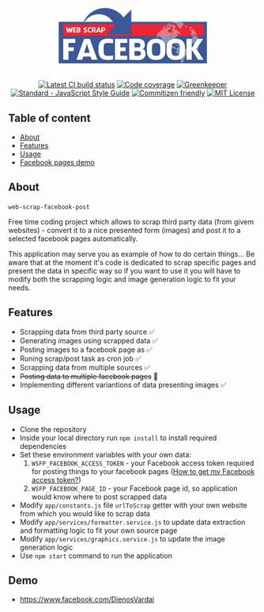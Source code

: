 <p align="center">
  <a href="https://github.com/SlimDogs/web-scrap-facebook-post"><img src="https://github.com/SlimDogs/web-scrap-facebook-post/blob/master/docs/assets/logo.png?raw=true" alt="Web scrap -> Facebook" width="300px"></a>
  <br>
  <br>
</p>

<p align="center">
  <a href="#" target="_blank"><img src="https://travis-ci.org/SlimDogs/web-scrap-facebook-post.svg?branch=master" alt="Latest CI build status" title="Latest CI build status"></a>
  <a href="https://codecov.io/gh/SlimDogs/web-scrap-facebook-post" target="_blank"><img src="https://codecov.io/gh/SlimDogs/web-scrap-facebook-post/branch/master/graph/badge.svg" alt="Code coverage" title="Code coverage"></a>
  <a href="https://greenkeeper.io" target="_blank"><img src="https://badges.greenkeeper.io/SlimDogs/web-scrap-facebook-post.svg" alt="Greenkeeper" title="Greenkeeper"></a>
  <a href="https://standardjs.com" target="_blank"><img src="https://img.shields.io/badge/code_style-standard-brightgreen.svg" alt="Standard - JavaScript Style Guide" title="Standard - JavaScript Style Guide"></a>
  <a href="http://commitizen.github.io/cz-cli" target="_blank"><img src="https://img.shields.io/badge/commitizen-friendly-brightgreen.svg" alt="Commitizen friendly" title="Commitizen friendly"></a>
  <a href="https://opensource.org/licenses/MIT" target="_blank"><img src="https://img.shields.io/badge/license-MIT-blue.svg" alt="MIT License" title="MIT License"></a>
</p>

## Table of content
- [About](#about)
- [Features](#features)
- [Usage](#usage)
- [Facebook pages demo](#demo)

## About
`web-scrap-facebook-post`

Free time coding project which allows to scrap third party data (from givem websites) - convert it to a nice presented form (images) and post it to a selected facebook pages automatically.

This application may serve you as example of how to do certain things... Be aware that at the moment it's code is dedicated to scrap specific pages and present the data in specific way so if you want to use it you will have to modify both the scrapping logic and image generation logic to fit your needs.

## Features
- Scrapping data from third party source ✅
- Generating images using scrapped data ✅
- Posting images to a facebook page as ✅
- Runing scrap/post task as cron job ✅
- Scrapping data from multiple sources ✅
- ~~Posting data to multiple facebook pages~~ 🔨
- Implementing different variantions of data presenting images ✅

## Usage
- Clone the repository
- Inside your local directory run `npm install` to install required dependencies
- Set these environment variables with your own data:
  1. `WSFP_FACEBOOK_ACCESS_TOKEN` - your Facebook access token required for posting things to your facebook pages ([How to get my Facebook access token?](https://stackoverflow.com/questions/17197970/facebook-permanent-page-access-token))
  2. `WSFP_FACEBOOK_PAGE_ID` - your Facebook page id, so application would know where to post scrapped data
- Modify `app/constants.js` file `urlToScrap` getter with your own website from which you would like to scrap data
- Modify `app/services/formatter.service.js` to update data extraction and formatting logic to fit your own source page
- Modify `app/services/graphics.service.js` to update the image generation logic
- Use `npm start` command to run the application

## Demo
- https://www.facebook.com/DienosVardai

